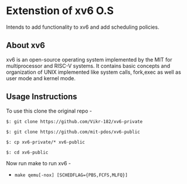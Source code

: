 # Extenstion of xv6 O.S
Intends to add functionality to xv6 and add scheduling policies.

## About xv6 
xv6 is an open-source operating system implemented by the MIT for multiprocessor and RISC-V systems. It contains basic concepts and organization of UNIX implemented like system calls, fork,exec as well as user mode and kernel mode.

## Usage Instructions
To use this clone the original repo - 

`$: git clone https://github.com/Vikr-182/xv6-private`

`$: git clone https://github.com/mit-pdos/xv6-public`
 
`$: cp xv6-private/* xv6-public`
 
`$: cd xv6-public`

Now run make to run xv6 - 
-	`make qemu[-nox] [SCHEDFLAG={PBS,FCFS,MLFQ}]`


